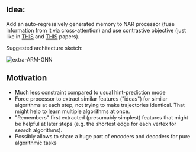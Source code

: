 ## Idea:
Add an auto-regressively generated memory to NAR processor (fuse information from it via cross-attention) and use contrastive objective (just like in [THIS](https://arxiv.org/pdf/2302.10258) and [THIS](https://arxiv.org/pdf/2306.13411) papers). 

Suggested architecture sketch:

![extra-ARM-GNN](https://github.com/user-attachments/assets/0320d72f-5717-42d9-96ed-f441f93aa2f9)

## Motivation 
* Much less constraint compared to usual hint-prediction mode
* Force processor to extract similar features ("ideas") for similar algorithms at each step, not trying to make trajectories identical. That might help to learn multiple algorithms at once.
* "Remembers" first extracted (presumably simplest) features that might be helpful at later steps (e.g. the shortest edge for each vertex for search algorithms).
* Possibly allows to share a huge part of encoders and decoders for pure algorithmic tasks
